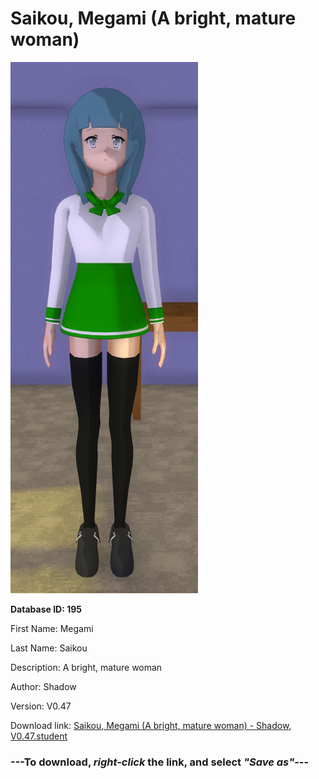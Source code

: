 # Saikou, Megami (A bright, mature woman)

<img src="https://raw.githubusercontent.com/Arbiter1223/Daigaku-Gurashi-Custom-Students/master/Students/Files/Saikou%2C%20Megami%20(A%20bright%2C%20mature%20woman).png" title="Saikou, Megami (A bright, mature woman) - Shadow, V0.47">

**Database ID: 195**

First Name: Megami

Last Name: Saikou

Description: A bright, mature woman

Author: Shadow

Version: V0.47

Download link: <a href="https://raw.githubusercontent.com/Arbiter1223/Daigaku-Gurashi-Custom-Students/master/Students/Files/Saikou%2C%20Megami%20(A%20bright%2C%20mature%20woman)%20-%20Shadow%2C%20V0.47.student">Saikou, Megami (A bright, mature woman) - Shadow, V0.47.student</a>

### ---**To download, _right-click_ the link, and select _"Save as"_**---
